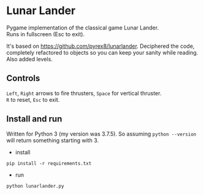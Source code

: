 # Lunar Lander

Pygame implementation of the classical game Lunar Lander.  
Runs in fullscreen (Esc to exit).

It's based on https://github.com/pyrex8/lunarlander. Deciphered the code, completely refactored to objects so you can keep your sanity while reading. Also added levels.

## Controls

`Left`, `Right` arrows to fire thrusters, `Space` for vertical thruster.  
`R` to reset, `Esc` to exit.

## Install and run

Written for Python 3 (my version was 3.7.5). So assuming `python --version` will return something starting with 3.

- install

`pip install -r requirements.txt`

- run

`python lunarlander.py`

